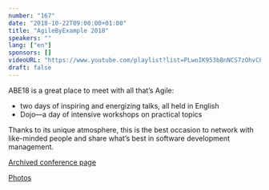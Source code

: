 ```yaml
---
number: "167"
date: "2018-10-22T09:00:00+01:00"
title: "AgileByExample 2018"
speakers: ""
lang: ["en"]
sponsors: []
videoURL: "https://www.youtube.com/playlist?list=PLwoIK953bBnNCS7zOhvCP3OJww7HYtutK"
draft: false
---
```


ABE18 is a great place to meet with all that’s Agile:

  * two days of inspiring and energizing talks, all held in English
  * Dojo—a day of intensive workshops on practical topics

Thanks to its unique atmosphere, this is the best occasion to network with like-minded people and share what’s best in software development management.

<a href="https://web.archive.org/web/20181104145356/https://agilebyexample.com/" target="_blank">Archived conference page</a>

<a href="https://www.flickr.com/photos/agilebyexample/albums" target="_blank">Photos</a>

